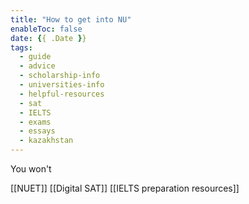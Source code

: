 ```yaml
---
title: "How to get into NU"
enableToc: false
date: {{ .Date }}
tags:
  - guide 
  - advice
  - scholarship-info
  - universities-info
  - helpful-resources
  - sat
  - IELTS
  - exams 
  - essays
  - kazakhstan
---
```



You won't 

[[NUET]]
[[Digital SAT]]
[[IELTS preparation resources]]













